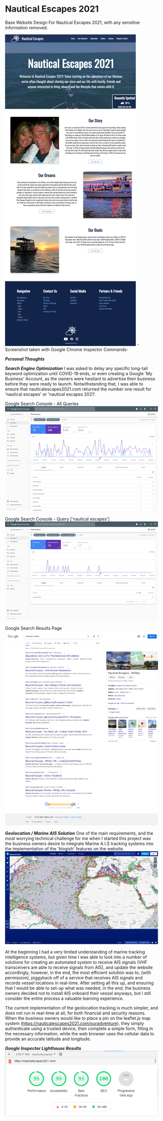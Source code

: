 # Nautical Escapes 2021
Base Website Design For Nautical Escapes 2021, with any sensitive information removed. 

![screenshot of nautical escapes 2021 homepage](./screenshots/nauticalescapes2021.com_.png)
-Screenshot taken with Google Chrome Inspector Commands-

***Personal Thoughts***

***Search Engine Optimization***
I was asked to delay any specific long-tail keyword optimization until COVID-19 ends, or even creating a Google 'My Business' Account, as the owners were hesitant to advertise their business before they were ready to launch. Notwithstanding that, I was able to ensure that nauticalescapes2021.com returned the number one result for 'nautical escapes' or 'nautical escapes 2021'.

Google Search Console - All Queries
![screenshot of google search console s.e.o for nautical escapes 2021](./screenshots/google_search_allq.png)

Google Search Console - Query ['nautical escapes']
![screenshot of google search console s.e.o for nautical escapes 2021](./screenshots/google_search_neq.png)

Google Search Results Page
![screenshot of google search results page for 'nautical escapes' query](./screenshots/google_search_resultsp.png)

***Geolocation / Marine AIS Solution***
One of the main requirements, and the most worrying technical challenge for me when I started this project was the business owners desire to integrate Marine A.I.S tracking systems into the implementation of the 'blogish' features on the website. ![screenshot of marinetraffic.com](./screenshots/marine_traffic.png)

At the beginning I had a very limited understanding of marine tracking intelligence systems, but given time I was able to look into a number of solutions for creating an automated system to receive AIS signals (VHF transceivers are able to receive signals from AIS), and update the website accordingly, however, in the end, the most efficient solution was to, (with permission), piggyback off of a service that receives AIS signals and records vessel locations in real-time. After setting all this up, and ensuring that I would be able to set-up what was needed, in the end, the business owners decided not to install AIS onboard their vessel anyways, but I still consider the entire process a valuable learning experience.

The current implementation of the geolocation tracking is much simpler, and does not run in real-time at all, for both financial and security reasons. When the business owners would like to place a pin on the leaflet.js map system (https://nauticalescapes2021.com/ouradventure), they simply authenticate using a trusted device, then complete a simple form, filling in the necessary information, while the web browser uses the cellular data to provide an accurate latitude and longitude. 

***Google Inspector Lighthouse Results***
![screenshot of google chrome inspector lightouse results for nauticalescapes2021.com](./screenshots/lighthouse.PNG)
